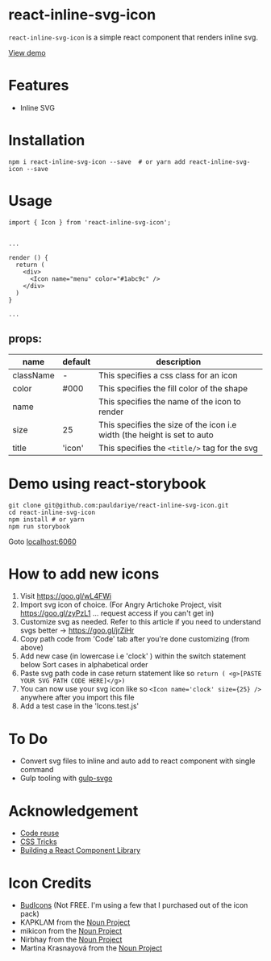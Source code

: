 # react-inline-svg-icon
`react-inline-svg-icon` is a simple react component that renders inline svg.

[View demo](https://react-inline-svg-icon.now.sh)

# Features
- Inline SVG

# Installation

```
npm i react-inline-svg-icon --save  # or yarn add react-inline-svg-icon --save
```

# Usage

```
import { Icon } from 'react-inline-svg-icon';


...

render () {
  return (
    <div>
      <Icon name="menu" color="#1abc9c" />
    </div>
  )
}

...

```

## props:


| name        | default | description               |
| ----------- | ------- | ------------------------- |
| className   | -       | This specifies a css class for an icon |
| color       | #000    | This specifies the fill color of the shape |
| name        |         | This specifies the name of the icon to render |
| size        | 25      | This specifies the size of the icon i.e width (the height is set to auto | 
| title       | 'icon'  | This specifies the `<title/>` tag for the svg |


# Demo using react-storybook

```
git clone git@github.com:pauldariye/react-inline-svg-icon.git
cd react-inline-svg-icon
npm install # or yarn
npm run storybook
```
Goto [localhost:6060](http://localhost:6006/)

# How to add new icons
 1. Visit https://goo.gl/wL4FWi
 2. Import svg icon of choice. (For Angry Artichoke Project, visit https://goo.gl/zyPzL1 ... request access if you can't get in)
 3. Customize svg as needed. Refer to this article if you need to understand
 svgs better -> https://goo.gl/jrZiHr
 4. Copy path code from 'Code' tab after you're done customizing (from above)
 4. Add new case (in lowercase i.e 'clock' ) within the switch statement below
 Sort cases in alphabetical order
 5. Paste svg path code in case return statement like so `return ( <g>[PASTE YOUR SVG PATH CODE HERE]</g>)`
 6. You can now use your svg icon like so `<Icon name='clock' size={25} />`
 anywhere after you import this file
 7. Add a test case in the 'Icons.test.js'

# To Do
- Convert svg files to inline and auto add to react component with single command
- Gulp tooling with [gulp-svgo](https://github.com/corneliusio/gulp-svgo)

# Acknowledgement
- [Code reuse](https://goo.gl/q8TvuL)
- [CSS Tricks](https://goo.gl/gbx4bD)
- [Building a React Component Library](https://hackernoon.com/building-a-react-component-library-part-1-d8a1e248fe6c)

# Icon Credits
- [BudIcons](https://budicon.co/) (Not FREE. I'm using a few that I purchased
    out of the icon pack)
- KΛPKLΛM from the [Noun Project](https://thenounproject.com)
- mikicon from the [Noun Project](https://thenounproject.com)
- Nirbhay from the [Noun Project](https://thenounproject.com)
- Martina Krasnayová from the [Noun Project](https://thenounproject.com)
